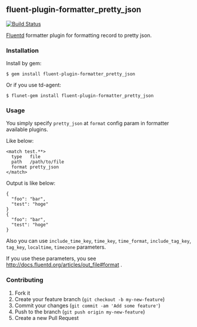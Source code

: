 ## fluent-plugin-formatter_pretty_json

[![Build Status](https://travis-ci.org/mia-0032/fluent-plugin-formatter_pretty_json.svg)](https://travis-ci.org/mia-0032/fluent-plugin-formatter_pretty_json)

[Fluentd](http://www.fluentd.org/) formatter plugin for formatting record to pretty json.

### Installation

Install by gem:

```shell
$ gem install fluent-plugin-formatter_pretty_json
```

Or if you use td-agent:

```shell
$ flunet-gem install fluent-plugin-formatter_pretty_json
```

### Usage

You simply specify `pretty_json` at `format` config param in formatter available plugins.

Like below:

```
<match test.**>
  type   file
  path   /path/to/file
  format pretty_json
</match>
```

Output is like below:

```
{
  "foo": "bar",
  "test": "hoge"
}
{
  "foo": "bar",
  "test": "hoge"
}
```

Also you can use `include_time_key`, `time_key`, `time_format`,
`include_tag_key`, `tag_key`, `localtime`, `timezone` parameters.

If you use these parameters, you see http://docs.fluentd.org/articles/out_file#format .

### Contributing

1. Fork it
2. Create your feature branch (`git checkout -b my-new-feature`)
3. Commit your changes (`git commit -am 'Add some feature'`)
4. Push to the branch (`git push origin my-new-feature`)
5. Create a new Pull Request
